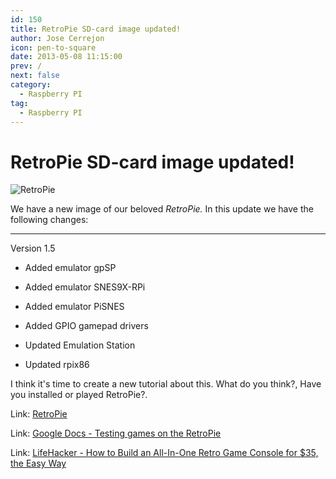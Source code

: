 ```yaml
---
id: 150
title: RetroPie SD-card image updated!
author: Jose Cerrejon
icon: pen-to-square
date: 2013-05-08 11:15:00
prev: /
next: false
category:
  - Raspberry PI
tag:
  - Raspberry PI
---
```


# RetroPie SD-card image updated!

![RetroPie](/images/2013/03/retrop_01_min.jpg)

We have a new image of our beloved *RetroPie.* In this update we have the following changes:

- - -
Version 1.5


* Added emulator gpSP

* Added emulator SNES9X-RPi

* Added emulator PiSNES

* Added GPIO gamepad drivers

* Updated Emulation Station

* Updated rpix86

I think it's time to create a new tutorial about this. What do you think?, Have you installed or played RetroPie?.

Link: [RetroPie](http://blog.petrockblock.com/download/retropie-project-image/)

Link: [Google Docs - Testing games on the RetroPie](https://docs.google.com/spreadsheet/ccc?key=0ApduqOApj8sodDIwMXRxbHc1ZmtfVVF4dDU0NW9IN3c#gid=0)

Link: [LifeHacker - How to Build an All-In-One Retro Game Console for $35, the Easy Way](http://lifehacker.com/how-to-turn-your-raspberry-pi-into-a-retro-game-console-498561192)